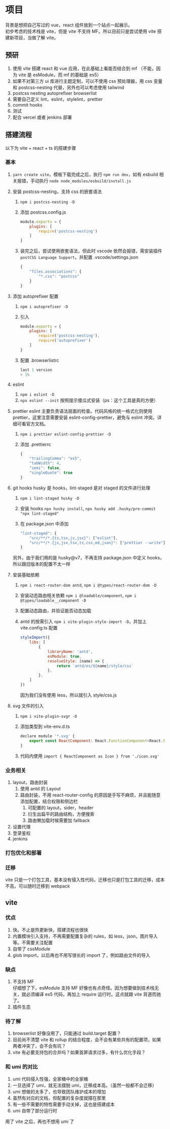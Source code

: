 # 项目

背景是想把自己写过的 vue，react 组件放到一个站点一起展示。  
初步考虑的技术栈是 vite，但是 vite 不支持 MF。所以目前只是尝试使用 vite 搭建新项目，当做了解 vite。

## 预研

1. 使用 vite 搭建 react 和 vue 应用，在此基础上看能否结合到 mf （不能，因为 vite 是 esModule，而 mf 的基础是 es5）
2. 如果不对第三方 ui 库进行主题定制，可以不使用 css 预处理器，用 css 变量和 postcss-nesting 代替，另外也可以考虑使用 tailwind
3. postcss nesting autoprefixer browserlist
4. 需要自己定义 lint，eslint，stylelint，prettier
5. commit hooks
6. 测试
7. 配合 vercel 或者 jenkins 部署

## 搭建流程

以下为 vite + react + ts 的搭建步骤

### 基本

1. `yarn create vite`，模板下载完成之后，执行 `npm run dev`，如有 esbuild 相关报错，手动执行 `node node_modules/esbuild/install.js`
2. 安装 postcss-nesting，支持 css 的嵌套语法
    1. `npm i postcss-nesting -D`
    2. 添加 postcss.config.js

        ```js
        module.exports = {
            plugins: [
                require('postcss-nesting')
            ]
        }
        ```

    3. 装完之后，尝试使用嵌套语法，但此时 vscode 依然会报错，需安装插件 `postCSS Language Support`，并配置 .vscode/settings.json

        ```js
        {
            "files.associations": {
                "*.css": "postcss"
            }
        }
        ```

3. 添加 autoprefixer 配置
    1. `npm i autoprefixer -D`
    2. 引入

        ```js
        module.exports = {
            plugins: [
                require('postcss-nesting'),
                require('autoprefixer')
            ]
        }
        ```

    3. 配置 .browserlistrc

        ```js
        last 1 version
        > 1%
        ```

4. eslint
    1. `npm i eslint -D`
    2. `npx eslint --init` 按照提示傻瓜式安装（ps：这个工具是真的方便）
5. prettier
    eslint 主要负责语法层面的检查。代码风格的统一格式化则使用 prettier，这里注意需要安装 eslint-config-prettier，避免与 eslint 冲突。详细可看官方文档。
    1. `npm i prettier eslint-config-prettier -D`
    2. 添加 .prettierrc

        ```js
        {
            "trailingComma": "es5",
            "tabWidth": 4,
            "semi": false,
            "singleQuote": true
        }
        ```

6. git hooks
    husky 是 hooks，lint-staged 是对 staged 的文件进行处理
    1. `npm i lint-staged husky -D`
    2. 安装 hooks `npx husky install`, `npx husky add .husky/pre-commit "npx lint-staged"`
    3. 在 package.json 中添加

        ```js
        "lint-staged": {
            "src/**/*.{ts,tsx,js,jsx}": ["eslint"],
            "src/**/*.{js,jsx,tsx,ts,css,md,json}": ["prettier --write"]
        }
        ```

    另外，由于我们用的是 husky@v7，不再支持 package.json 中定义 hooks，所以跟旧版本的配置不太一样
7. 安装基础依赖
    1. `npm i react-router-dom antd`, `npm i @types/react-router-dom -D`
    2. 安装动态路由相关依赖 `npm i @loadable/component`, `npm i @types/loadable__component -D`
    3. 配置动态路由，并验证能否动态加载
    4. antd 的按需引入 `npm i vite-plugin-style-import -D`，并加上 vite.config.ts 配置

        ```js
        styleImport({
            libs: [
                {
                    libraryName: 'antd',
                    esModule: true,
                    resolveStyle: (name) => {
                        return `antd/es/${name}/style/css`
                    },
                },
            ]
        })
        ```

        因为我们没有使用 less，所以就引入 style/css.js
8. svg 文件的引入
    1. `npm i vite-plugin-svgr -D`
    2. 添加类型到 vite-env.d.ts

        ```js
        declare module '*.svg' {
            export const ReactComponent: React.FunctionComponent<React.SVGAttributes<SVGElement>>
        }
        ```

    3. 代码内使用 `import { ReactComponent as Icon } from './icon.svg'`

### 业务相关

1. layout，路由封装
    1. 使用 antd 的 Layout
    2. 路由封装，不用 react-router-config 的原因是手写不麻烦，并且能随意添加配置，结合权限和侧边栏
        1. 可配置的 layout，sider，header
        2. 衍生出扁平的路由结构，方便搜索
        3. 路由懒加载时候需要加 fallback
2. 设置代理
3. 登录鉴权
4. jenkins

### 打包优化和部署

### 迁移

vite 只是一个打包工具，基本没有侵入性代码，迁移也只是打包工具的迁移，成本不高，可以随时迁移到 webpack

## vite

### 优点

1. 快。不止是热更新快，搭建流程也很快
2. 内置模块引入支持，不再需要配置复杂的 rules，如 less，json，图片导入等。不需要关注配置
3. 自带了 cssModule
4. glob import，以后再也不用写很长的 import 了，例如路由文件的导入

### 缺点

1. 不支持 MF  
    仔细想了下，esModule 支持 MF 好像也有点奇怪。因为想要做到技术栈无关，就必须编译 es5 代码，再加上 require 运行时。这点就跟 vite 背道而驰了。
2. 插件生态

### 待了解

1. browserlist 好像没用了，只能通过 build.target 配置？
2. 目前尚不清楚 vite 和 rollup 的结合程度，会不会有某些共有的配置项，如果两者冲突了，会不会有坑？
3. vite 有必要支持包的合并吗？如果首屏请求过多，有什么优化手段？

### 和 umi 的对比

1. umi 代码侵入性强，全家桶中的全家桶
2. 一旦选择了 umi，就无法摆脱 umi，迁移成本高。（虽然一般都不会迁移）
3. umi 想做的太多了，也导致团队维护成本的增加
4. 虽然有对应的文档，但配置的复杂度就摆在那里
5. 有一些不需要的特性需要手动关掉，这也是搭建成本
6. umi 自带了部分运行时

用了 vite 之后，再也不想用 umi 了

